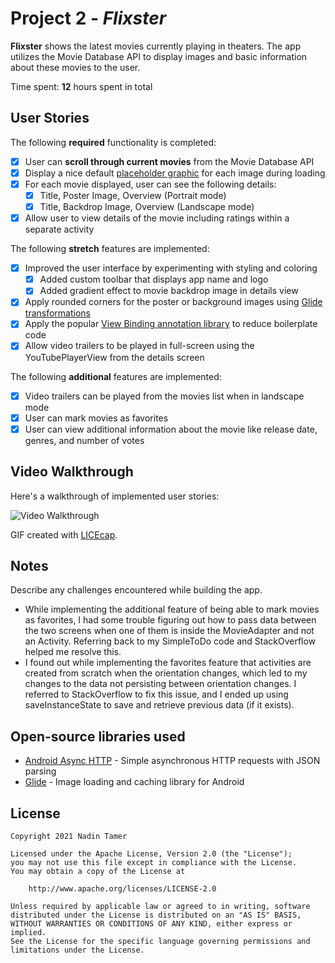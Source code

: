 # Project 2 - *Flixster*

**Flixster** shows the latest movies currently playing in theaters. The app utilizes the Movie Database API to display images and basic information about these movies to the user.

Time spent: **12** hours spent in total

## User Stories

The following **required** functionality is completed:

* [X] User can **scroll through current movies** from the Movie Database API
* [X] Display a nice default [placeholder graphic](https://guides.codepath.org/android/Displaying-Images-with-the-Glide-Library#advanced-usage) for each image during loading
* [X] For each movie displayed, user can see the following details:
  * [X] Title, Poster Image, Overview (Portrait mode)
  * [X] Title, Backdrop Image, Overview (Landscape mode)
* [X] Allow user to view details of the movie including ratings within a separate activity

The following **stretch** features are implemented:

* [X] Improved the user interface by experimenting with styling and coloring
  * [X] Added custom toolbar that displays app name and logo
  * [X] Added gradient effect to movie backdrop image in details view
* [X] Apply rounded corners for the poster or background images using [Glide transformations](https://guides.codepath.org/android/Displaying-Images-with-the-Glide-Library#transformations)
* [X] Apply the popular [View Binding annotation library](http://guides.codepath.org/android/Reducing-View-Boilerplate-with-ViewBinding) to reduce boilerplate code
* [X] Allow video trailers to be played in full-screen using the YouTubePlayerView from the details screen

The following **additional** features are implemented:

* [X] Video trailers can be played from the movies list when in landscape mode
* [X] User can mark movies as favorites
* [X] User can view additional information about the movie like release date, genres, and number of votes

## Video Walkthrough

Here's a walkthrough of implemented user stories:

<img src='https://i.imgur.com/TGgSEDe.gif' title='Video Walkthrough' width='' alt='Video Walkthrough' />

GIF created with [LICEcap](https://www.cockos.com/licecap/).

## Notes

Describe any challenges encountered while building the app.

* While implementing the additional feature of being able to mark movies as favorites, I had some trouble figuring out how to pass data between the two screens when one of them is inside the MovieAdapter and not an Activity. Referring back to my SimpleToDo code and StackOverflow helped me resolve this.
* I found out while implementing the favorites feature that activities are created from scratch when the orientation changes, which led to my changes to the data not persisting between orientation changes. I referred to StackOverflow to fix this issue, and I ended up using saveInstanceState to save and retrieve previous data (if it exists).

## Open-source libraries used

- [Android Async HTTP](https://github.com/loopj/android-async-http) - Simple asynchronous HTTP requests with JSON parsing
- [Glide](https://github.com/bumptech/glide) - Image loading and caching library for Android

## License

    Copyright 2021 Nadin Tamer

    Licensed under the Apache License, Version 2.0 (the "License");
    you may not use this file except in compliance with the License.
    You may obtain a copy of the License at

        http://www.apache.org/licenses/LICENSE-2.0

    Unless required by applicable law or agreed to in writing, software
    distributed under the License is distributed on an "AS IS" BASIS,
    WITHOUT WARRANTIES OR CONDITIONS OF ANY KIND, either express or implied.
    See the License for the specific language governing permissions and
    limitations under the License.
